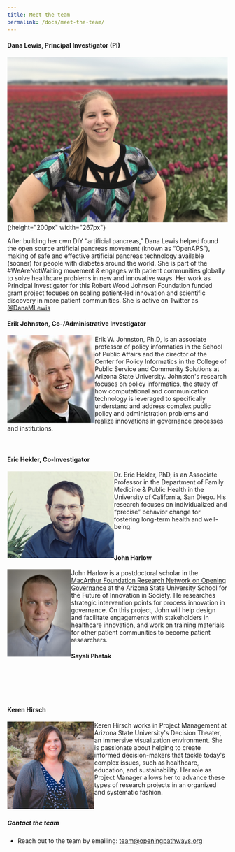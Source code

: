 ```yaml
---
title: Meet the team
permalink: /docs/meet-the-team/
---
```


#### Dana Lewis, Principal Investigator (PI)

![Dana Lewis headshot](../img/Dana_Lewis_tulips.JPG){:height="200px" width="267px"}

After building her own DIY “artificial pancreas,” Dana Lewis helped found the open source artificial pancreas movement (known as “OpenAPS”), making of safe and effective artificial pancreas technology available (sooner) for people with diabetes around the world. She is part of the #WeAreNotWaiting movement & engages with patient communities globally to solve healthcare problems in new and innovative ways. Her work as Principal Investigator for this Robert Wood Johnson Foundation funded grant project focuses on scaling patient-led innovation and scientific discovery in more patient communities. She is active on Twitter as <a href="http://twitter.com/danamlewis">@DanaMLewis</a>

#### Erik Johnston, Co-/Administrative Investigator

<img src="https://github.com/danamlewis/Testrepo2/blob/master/img/ejohnston.jpg" width="200" height="200" align="left" /> 

Erik W. Johnston, Ph.D, is an associate professor of policy informatics in the School of Public Affairs and the director of the Center for Policy Informatics in the College of Public Service and Community Solutions at Arizona State University. Johnston's research focuses on policy informatics, the study of how computational and communication technology is leveraged to specifically understand and address complex public policy and administration problems and realize innovations in governance processes and institutions.
<br>
<br>
<br>

#### Eric Hekler, Co-Investigator

<img src="https://github.com/danamlewis/Testrepo2/blob/master/img/ehekler.png" width="244" height="200" align="left" /> 
Dr. Eric Hekler, PhD, is an Associate Professor in the Department of Family Medicine & Public Health in the University of California, San Diego. His research focuses on individualized and “precise” behavior change for fostering long-term health and well-being.

<br>
<br>
<br>


#### John Harlow

<img src="https://github.com/danamlewis/Testrepo2/blob/master/img/JH_Headshot.jpg" width="146" height="200" align="left" /> 
John Harlow is a postdoctoral scholar in the <a href="http://opening-governance.org">MacArthur Foundation Research Network on Opening Governance</a> at the Arizona State University School for the Future of Innovation in Society. He researches strategic intervention points for process innovation in governance. On this project, John will help design and facilitate engagements with stakeholders in healthcare innovation, and work on training materials for other patient communities to become patient researchers.

#### Sayali Phatak




<br>
<br>
<br>
<br>

#### Keren Hirsch

<img src="https://github.com/danamlewis/Testrepo2/blob/master/img/kbhirsch.png" width="199" height="200" align="left" /> 
Keren Hirsch works in Project Management at Arizona State University's Decision Theater, an immersive visualization environment. She is passionate about helping to create informed decision-makers that tackle today's complex issues, such as healthcare, education, and sustainability. Her role as Project Manager allows her to advance these types of research projects in an organized and systematic fashion.

<br>
<br>
<br>

##### Contact the team

* Reach out to the team by emailing: team@openingpathways.org
